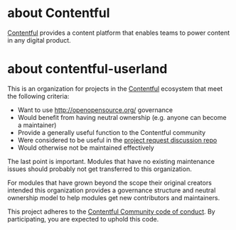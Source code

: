 # about Contentful

[Contentful](https://www.contentful.com/) provides a content platform that enables teams to power content in any digital product.

# about contentful-userland

This is an organization for projects in the [Contentful](https://www.contentful.com/) ecosystem that meet the following criteria:

* Want to use http://openopensource.org/ governance
* Would benefit from having neutral ownership (e.g. anyone can become a maintainer)
* Provide a generally useful function to the Contentful community
* Were considered to be useful in the [project request discussion repo](https://github.com/contentful-userland/module-requests)
* Would otherwise not be maintained effectively

The last point is important. Modules that have no existing maintenance issues should probably not get transferred to this organization.

For modules that have grown beyond the scope their original creators intended this organization provides a governance structure and neutral ownership model to help modules get new contributors and maintainers.

This project adheres to the [Contentful Community code of conduct](https://www.contentful.com/developers/code-of-conduct/). By participating, you are expected to uphold this code.